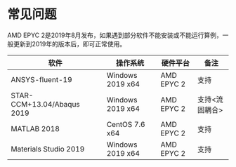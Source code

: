 # 常见问题

AMD EPYC 2是2019年8月发布，如果遇到部分软件不能安装或不能运行算例，一般更新到2019年的版本后，即可正常使用。

|软件                       | 操作系统         |  硬件平台   | 备注       |
|------------------------- | ----------------| ----------| -----------|
|ANSYS-fluent-19           | Windows 2019 x64| AMD EPYC 2|支持         |
|STAR-CCM+13.04/Abaqus 2019| Windows 2019 x64| AMD EPYC 2|支持<流固耦合>|
|MATLAB 2018               | CentOS 7.6 x64  | AMD EPYC 2|支持         |
|Materials Studio 2019     | Windows 2019 x64| AMD EPYC 2|支持         |


